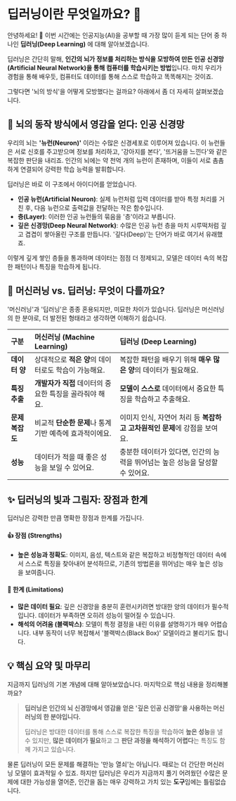 # 딥러닝이란 무엇일까요? 🤔

안녕하세요! 👋 이번 시간에는 인공지능(AI)을 공부할 때 가장 많이 듣게 되는 단어 중 하나인 **딥러닝(Deep Learning)** 에 대해 알아보겠습니다.

딥러닝은 간단히 말해, **인간의 뇌가 정보를 처리하는 방식을 모방하여 만든 인공 신경망(Artificial Neural Network)을 통해 컴퓨터를 학습시키는 방법**입니다. 마치 우리가 경험을 통해 배우듯, 컴퓨터도 데이터를 통해 스스로 학습하고 똑똑해지는 것이죠.

그렇다면 '뇌의 방식'을 어떻게 모방했다는 걸까요? 아래에서 좀 더 자세히 살펴보겠습니다.

## 🧠 뇌의 동작 방식에서 영감을 얻다: 인공 신경망

우리의 뇌는 **'뉴런(Neuron)'** 이라는 수많은 신경세포로 이루어져 있습니다. 이 뉴런들은 서로 신호를 주고받으며 정보를 처리하고, '강아지를 본다', '뜨거움을 느낀다'와 같은 복잡한 판단을 내리죠. 인간의 뇌에는 약 천억 개의 뉴런이 존재하며, 이들이 서로 촘촘하게 연결되어 강력한 학습 능력을 발휘합니다.

딥러닝은 바로 이 구조에서 아이디어를 얻었습니다.

- **인공 뉴런(Artificial Neuron)**: 실제 뉴런처럼 입력 데이터를 받아 특정 처리를 거친 후, 다음 뉴런으로 출력값을 전달하는 작은 함수입니다.
- **층(Layer)**: 이러한 인공 뉴런들의 묶음을 '층'이라고 부릅니다.
- **깊은 신경망(Deep Neural Network)**: 수많은 인공 뉴런 층을 마치 시루떡처럼 깊고 겹겹이 쌓아올린 구조를 만듭니다. '깊다(Deep)'는 단어가 바로 여기서 유래했죠.

이렇게 깊게 쌓인 층들을 통과하며 데이터는 점점 더 정제되고, 모델은 데이터 속의 복잡한 패턴이나 특징을 학습하게 됩니다.

## 🤖 머신러닝 vs. 딥러닝: 무엇이 다를까요?

'머신러닝'과 '딥러닝'은 종종 혼용되지만, 미묘한 차이가 있습니다. 딥러닝은 머신러닝의 한 분야로, 더 발전된 형태라고 생각하면 이해하기 쉽습니다.

| 구분            | **머신러닝 (Machine Learning)**                         | **딥러닝 (Deep Learning)**                                                   |
| :-------------- | :------------------------------------------------------ | :--------------------------------------------------------------------------- |
| **데이터 양**   | 상대적으로 **적은 양**의 데이터로도 학습이 가능해요.    | 복잡한 패턴을 배우기 위해 **매우 많은 양**의 데이터가 필요해요.              |
| **특징 추출**   | **개발자가 직접** 데이터의 중요한 특징을 골라줘야 해요. | **모델이 스스로** 데이터에서 중요한 특징을 학습하고 추출해요.                |
| **문제 복잡도** | 비교적 **단순한 문제**나 통계 기반 예측에 효과적이에요. | 이미지 인식, 자연어 처리 등 **복잡하고 고차원적인 문제**에 강점을 보여요.    |
| **성능**        | 데이터가 적을 때 좋은 성능을 보일 수 있어요.            | 충분한 데이터가 있다면, 인간의 능력을 뛰어넘는 높은 성능을 달성할 수 있어요. |

## ✨ 딥러닝의 빛과 그림자: 장점과 한계

딥러닝은 강력한 만큼 명확한 장점과 한계를 가집니다.

#### 👍 장점 (Strengths)

- **높은 성능과 정확도**: 이미지, 음성, 텍스트와 같은 복잡하고 비정형적인 데이터 속에서 스스로 특징을 찾아내어 분석하므로, 기존의 방법론을 뛰어넘는 매우 높은 성능을 보여줍니다.

#### 🤔 한계 (Limitations)

- **많은 데이터 필요**: 깊은 신경망을 충분히 훈련시키려면 방대한 양의 데이터가 필수적입니다. 데이터가 부족하면 오히려 성능이 떨어질 수 있습니다.
- **해석의 어려움 (블랙박스)**: 모델이 특정 결정을 내린 이유를 설명하기가 매우 어렵습니다. 내부 동작이 너무 복잡해서 '블랙박스(Black Box)' 모델이라고 불리기도 합니다.

## 💡 핵심 요약 및 마무리

지금까지 딥러닝의 기본 개념에 대해 알아보았습니다. 마지막으로 핵심 내용을 정리해볼까요?

> **딥러닝은 인간의 뇌 신경망에서 영감을 얻은 '깊은 인공 신경망'을 사용하는 머신러닝의 한 분야입니다.**
>
> 딥러닝은 방대한 데이터를 통해 스스로 복잡한 특징을 학습하여 **높은 성능**을 낼 수 있지만, **많은 데이터가 필요**하고 그 **판단 과정을 해석하기 어렵다**는 특징도 함께 가지고 있습니다.

물론 딥러닝이 모든 문제를 해결하는 '만능 열쇠'는 아닙니다. 때로는 더 간단한 머신러닝 모델이 효과적일 수 있죠. 하지만 딥러닝은 우리가 지금까지 풀기 어려웠던 수많은 문제에 대한 가능성을 열어준, 인간을 돕는 매우 강력하고 가치 있는 **도구**임에는 틀림없습니다.
